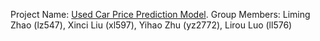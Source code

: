 Project Name: [Used Car Price Prediction Model](https://github.com/kelly022/ORIE-4741-FALL-2020-PROJECT).
Group Members: Liming Zhao (lz547), Xinci Liu (xl597), Yihao Zhu (yz2772), Lirou Luo (ll576)
